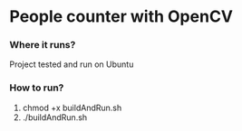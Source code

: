 # People counter with OpenCV

### Where it runs?
Project tested and run on Ubuntu

### How to run?

1. chmod +x buildAndRun.sh
2. ./buildAndRun.sh
